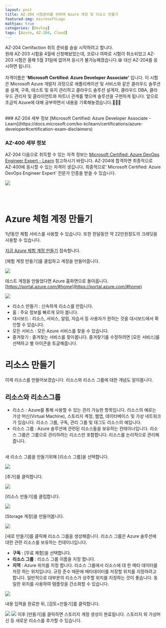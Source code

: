 ```yaml
---
layout: post
title: AZ-204 시험준비를 위하여 Azure 계정 및 리소스 만들기
featured-img: microsoftLogo
mathjax: true
categories: [Devlog]
tags: [Azure, AZ-204, Cloud]
---
```


AZ-204 Certifaction 취득 준비를 슬슬 시작하려고 합니다. <br>
원래 AZ-203 시험을 4월에 신청해놨었는데, 코로나 여파로 시험이 취소되었고 AZ-203 시험은 올해 5월 31일에 없어져 응시가 불가능해졌습니다.😪 대신 AZ-204를 응시하면 됩니다.
<br><br>
자격이름은 <b>'Microsoft Certified: Azure Developer Associate'</b> 입니다. 
이 시험은 Microsoft Azure 개발자 과정으로 애플리케이션 및 서비스와 같은 클라우드 솔루션을 설계, 구축, 테스트 및 유지 관리하고 클라우드 솔루션 설계자, 클라우드 DBA, 클라우드 관리자 및 클라이언트와 파트너 관계를 맺으며 솔루션을 구현하게 됩니다.
앞으로 조금씩 Azure에 대해 공부하면서 내용을 기록해놓겠습니다.🙋🏻‍♀️

<br>
### AZ-204 세부 정보
[Microsoft Certified: Azure Developer Associate - Learn](https://docs.microsoft.com/ko-kr/learn/certifications/azure-developer#certification-exam-disclaimers)

<br>

### AZ-400 세부 정보
AZ-204 다음으로 취득할 수 있는 자격 정보는 
[Microsoft Certified: Azure DevOps Engineer Expert - Learn](https://docs.microsoft.com/ko-kr/learn/certifications/azure-devops) 참고하시기 바랍니다. AZ-204에 합격하면 
최종적으로 AZ-400에 응시할 수 있는 자격이 생깁니다. 최종적으로'
Microsoft Certified: Azure DevOps Engineer Expert' 전문가 인증을 받을 수 있습니다.

![](./../assets/img/posts/2020-05-14-16-10-02.png)

<br><br>

# Azure 체험 계정 만들기

1년동안 체험 서비스를 사용할 수 있습니다. 또한 한달동안 약 22만원정도의 크레딧을 사용할 수 있습니다.

[지금 Azure 체험 계정 만들기](https://azure.microsoft.com/ko-kr/free/) 접속합니다.

[체험 계정 만들기]를 클립하고 계정을 만들어줍니다.

![](./../assets/img/posts/2020-05-14-11-04-06.png)

테스트 계정을 만들었다면 Azure 홈화면으로 돌아옵니다.<br>
[https://portal.azure.com/#home](https://portal.azure.com/#home)

![](./../assets/img/posts/2020-05-14-11-04-55.png)

- 리소스 만들기 : 신속하게 리소스를 만듭니다.
- 홈 : 주요 정보를 빠르게 모아 봅니다.
- 대시보드 : 리소스, 서비스, 알림, 자습서 등 사용자가 원하는 것을 대시보드에서 확인할 수 있습니다.
- 모든 서비스 : 모든 Azure 서비스를 찾을 수 있습니다.
- 즐겨찾기 : 즐겨찾는 서비스를 찾아봅니다. 즐겨찾기를 수정하려면 [모든 서비스]를 선택하고 별 아이콘을 토글해줍니다.

# 리소스 만들기

이제 리소스를 만들어보겠습니다. 리소스와 리소스 그룹에 대한 개념도 알아봅니다.

## 리소스와 리소스그룹

- 리소스 : Azure를 통해 사용할 수 있는 관리 가능한 항목입니다. 리소스의 예로는 가상 머신(Virtual Machine), 스토리지 계정, 웹앱, 데이터베이스 및 가상 네트워크가 있습니다. 리소스 그룹, 구독, 관리 그룹 및 태그도 리소스의 예입니다.
- 리소스 그룹 : Azure 솔루션에 관련된 리소스들을 보유하는 컨테이너입니다. 리소스 그룹은 그룹으로 관리하려는 리소스만 포함합니다. 리소스를 논리적으로 관리해줍니다.

<br>
새 리소스 그룹을 만들기위해 [리소스 그룹]을 선택합니다.

![](./../assets/img/posts/2020-05-14-11-05-25.png)

[추가]를 클릭합니다.

![](./../assets/img/posts/2020-05-14-11-05-45.png)

[리소스 만들기]를 클립합니다.

![](./../assets/img/posts/2020-05-14-11-06-03.png)

[Storage 계정]을 만들어봅니다.

![](./../assets/img/posts/2020-05-14-11-06-19.png)

[새로 만들기]를 클릭해 리소스 그룹을 생성해줍니다. 리소스 그룹은 Azure 솔루션에 대한 관련 리소스를 보유하는 컨테이너입니다.

- **구독** : [무료 체험]을 선택합니다.
- **리소스 그룹** : 리소스 그룹 이름을 지정 합니다.
- **지역** : Azure 위치를 지정 합니다. 리소스 그룹에서 리소스에 대 한 메타 데이터를 저장 하는 위치입니다. 규정 준수 때문에 메타데이터를 저장할 위치를 지정하려고 합니다. 일반적으로 대부분의 리소스가 상주할 위치를 지정하는 것이 좋습니다. 동일한 위치를 사용하여 템플릿을 간소화할 수 있습니다.

![](./../assets/img/posts/2020-05-14-11-06-36.png)

내용 입력을 완료한 뒤, [검토+만들기]를 클릭합니다.

![](./../assets/img/posts/2020-05-14-11-06-50.png)
![](./../assets/img/posts/2020-05-14-18-27-25.png)
이후 [만들기]를 클릭하면 스토리지 계정 생성이 완료됩니다. 스토리지 외 가상머신 등 새로운 리소스를 추가할 수 있습니다.



<br><br><br><br>